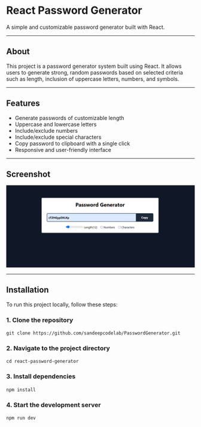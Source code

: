 # React Password Generator

A simple and customizable password generator built with React.

---

## About

This project is a password generator system built using React. It allows users to generate strong, random passwords based on selected criteria such as length, inclusion of uppercase letters, numbers, and symbols.

---

## Features

- Generate passwords of customizable length  
- Uppercase and lowercase letters  
- Include/exclude numbers  
- Include/exclude special characters  
- Copy password to clipboard with a single click  
- Responsive and user-friendly interface  

---

## Screenshot

![Screenshot](src/assets/passwordGenerator.png)

---

## Installation

To run this project locally, follow these steps:

### 1. Clone the repository

    git clone https://github.com/sandeepcodelab/PasswordGenerator.git

### 2. Navigate to the project directory

    cd react-password-generator

### 3. Install dependencies

    npm install

### 4. Start the development server

    npm run dev

